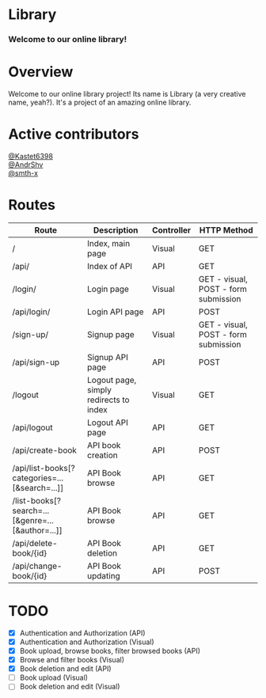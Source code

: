 # Library
### Welcome to our online library!
# Overview
Welcome to our online library project!
Its name is Library (a very creative name, yeah?).
It's a project of an amazing online library.
# Active contributors
<a href="https://github.com/Kastet6398">@Kastet6398</a>
<br>
<a href="https://github.com/AndrShv">@AndrShv</a>
<br>
<a href="https://github.com/smth-x">@smth-x</a>
# Routes
| Route                                               | Description                            | Controller | HTTP Method                          |
|-----------------------------------------------------|----------------------------------------|------------|--------------------------------------|
| /                                                   | Index, main page                       | Visual     | GET                                  |
| /api/                                               | Index of API                           | API        | GET                                  |
| /login/                                             | Login page                             | Visual     | GET - visual, POST - form submission |
| /api/login/                                         | Login API page                         | API        | POST                                 |
| /sign-up/                                           | Signup page                            | Visual     | GET - visual, POST - form submission |
| /api/sign-up                                        | Signup API page                        | API        | POST                                 |
| /logout                                             | Logout page, simply redirects to index | Visual     | GET                                  |
| /api/logout                                         | Logout API page                        | API        | GET                                  |
| /api/create-book                                    | API book creation                      | API        | POST                                 |
| /api/list-books\[?categories=...\[&search=...]]     | API Book browse                        | API        | GET                                  |
| /list-books\[?search=...\[&genre=...\[&author=...]] | API Book browse                        | API        | GET                                  |
| /api/delete-book/{id}                               | API Book deletion                      | API        | GET                                  |
| /api/change-book/{id}                               | API Book updating                      | API        | POST                                 |
# TODO
- [x] Authentication and Authorization (API)
- [x] Authentication and Authorization (Visual)
- [x] Book upload, browse books, filter browsed books (API)
- [x] Browse and filter books (Visual)
- [x] Book deletion and edit (API)
- [ ] Book upload (Visual)
- [ ] Book deletion and edit (Visual)
